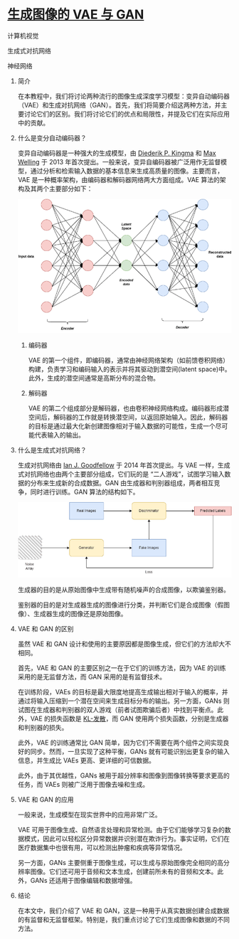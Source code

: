 # [生成图像的 VAE 与 GAN](https://www.baeldung.com/cs/vae-vs-gan-image-generation)

计算机视觉

生成式对抗网络

神经网络

1. 简介

    在本教程中，我们将讨论两种流行的图像生成深度学习模型：变异自动编码器（VAE）和生成对抗网络（GAN）。首先，我们将简要介绍这两种方法，并主要讨论它们的区别。我们将讨论它们的优点和局限性，并提及它们在实际应用中的贡献。

2. 什么是变分自动编码器？

    变异自动编码器是一种强大的生成模型，由 [Diederik P. Kingma](http://dpkingma.com/) 和 [Max Welling](https://scholar.google.com/citations?user=8200InoAAAAJ&hl=en) 于 2013 年首次提出。一般来说，变异自编码器被广泛用作无监督模型，通过分析和检索输入数据的基本信息来生成高质量的图像。主要而言，VAE 是一种概率架构，由编码器和解码器网络两大方面组成。VAE 算法的架构及其两个主要部分如下：

    ![VAE 架构](pic/vaediagram.webp)

    1. 编码器

        VAE 的第一个组件，即编码器，通常由神经网络架构（如前馈卷积网络）构建，负责学习和编码输入的表示并将其驱动到潜空间(latent space)中。此外，生成的潜空间通常是高斯分布的混合物。

    2. 解码器

        VAE 的第二个组成部分是解码器，也由卷积神经网络构成。编码器形成潜空间后，解码器的工作就是转换潜空间，以返回原始输入。因此，解码器的目标是通过最大化新创建图像相对于输入数据的可能性，生成一个尽可能代表输入的输出。

3. 什么是生成式对抗网络？

    生成对抗网络由 [Ian J. Goodfellow](https://arxiv.org/pdf/1406.2661.pdf) 于 2014 年首次提出。与 VAE 一样，生成式对抗网络也由两个主要部分组成，它们玩的是 “二人游戏”，试图学习输入数据的分布来生成新的合成数据。GAN 由生成器和判别器组成，两者相互竞争，同时进行训练。GAN 算法的结构如下。

    ![生成对抗网络](pic/gan_diagram.webp)

    生成器的目的是从原始图像中生成带有随机噪声的合成图像，以欺骗鉴别器。

    鉴别器的目的是对生成器生成的图像进行分类，并判断它们是合成图像（假图像）、生成器生成的图像还是原始图像。

4. VAE 和 GAN 的区别

    虽然 VAE 和 GAN 设计和使用的主要原因都是图像生成，但它们的方法却大不相同。

    首先，VAE 和 GAN 的主要区别之一在于它们的训练方法，因为 VAE 的训练采用的是无监督方法，而 GAN 采用的是有监督技术。

    在训练阶段，VAEs 的目标是最大限度地提高生成输出相对于输入的概率，并通过将输入压缩到一个潜在空间来生成目标分布的输出。另一方面，GANs 则试图在生成器和判别器的双人游戏（前者试图欺骗后者）中找到平衡点。此外，VAE 的损失函数是 [KL-发散](https://en.wikipedia.org/wiki/Kullback–Leibler_divergence)，而 GAN 使用两个损失函数，分别是生成器和判别器的损失。

    此外，VAE 的训练通常比 GAN 简单，因为它们不需要在两个组件之间实现良好的同步。然而，一旦实现了这种平衡，GANs 就有可能识别出更复杂的输入信息，并生成比 VAEs 更高、更详细的可信数据。

    此外，由于其优越性，GANs 被用于超分辨率和图像到图像转换等要求更高的任务，而 VAEs 则被广泛用于图像去噪和生成。

5. VAE 和 GAN 的应用

    一般来说，生成模型在现实世界中的应用非常广泛。

    VAE 可用于图像生成、自然语言处理和异常检测。由于它们能够学习复杂的数据模式，因此可以轻松区分异常数据并识别潜在欺诈行为。事实证明，它们在医疗数据集中也很有用，可以检测出肿瘤和疾病等异常情况。

    另一方面，GANs 主要侧重于图像生成，可以生成与原始图像完全相同的高分辨率图像。它们还可用于音频和文本生成，创建前所未有的音频和文本。此外，GANs 还适用于图像编辑和数据增强。

6. 结论

    在本文中，我们介绍了 VAE 和 GAN，这是一种用于从真实数据创建合成数据的有监督和无监督框架。特别是，我们重点讨论了它们生成图像和数据的不同方法。
